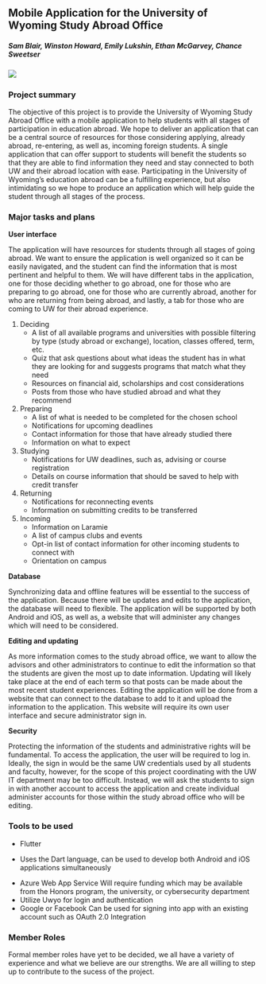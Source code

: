 ## Mobile Application for the University of Wyoming Study Abroad Office
  
##### Sam Blair, Winston Howard, Emily Lukshin, Ethan McGarvey, Chance Sweetser 
 
##### [<img src="https://azurecomcdn.azureedge.net/cvt-2d8e3a2e8172743a769eb2cecfbf2e0f1c2aa24b4a48b180b089c87bba51cf45/images/shared/services/devops/boards-icon-80.png">](https://dev.azure.com/uw-senior-design/SAP%20-The%20Study%20Abroad%20Project/_sprints/taskboard/SAP%20-The%20Study%20Abroad%20Project%20Team/SAP%20-The%20Study%20Abroad%20Project/Sprint%201)
 
### Project summary
The objective of this project is to provide the University of Wyoming Study Abroad Office with a mobile application to help students with all stages of participation in education abroad. We hope to deliver an application that can be a central source of resources for those considering applying, already abroad, re-entering, as well as, incoming foreign students. A single application that can offer support to students will benefit the students so that they are able to find information they need and stay connected to both UW and their abroad location with ease. Participating in the University of Wyoming’s education abroad can be a fulfilling experience, but also intimidating so we hope to produce an application which will help guide the student through all stages of the process. 

### Major tasks and plans
**User interface**

The application will have resources for students through all stages of going abroad. We want to ensure the application is well organized so it can be easily navigated, and the student can find the information that is most pertinent and helpful to them. We will have different tabs in the application, one for those deciding whether to go abroad, one for those who are preparing to go abroad, one for those who are currently abroad, another for who are returning from being abroad, and lastly, a tab for those who are coming to UW for their abroad experience.
  1. Deciding
      *	A list of all available programs and universities with possible filtering by type (study abroad or exchange), location, classes offered, term, etc.
      *	Quiz that ask questions about what ideas the student has in what they are looking for and suggests programs that match what they need
      *	Resources on financial aid, scholarships and cost considerations
      *	Posts from those who have studied abroad and what they recommend
  2. Preparing
      * A list of what is needed to be completed for the chosen school
      *	Notifications for upcoming deadlines
      *	Contact information for those that have already studied there
      *	Information on what to expect
  3. Studying
      *	Notifications for UW deadlines, such as, advising or course registration
      *	Details on course information that should be saved to help with credit transfer
  4. Returning
      *	Notifications for reconnecting events
      *	Information on submitting credits to be transferred
  5. Incoming
      *	Information on Laramie
      *	A list of campus clubs and events
      *	Opt-in list of contact information for other incoming students to connect with
      *	Orientation on campus
      
**Database**

Synchronizing data and offline features will be essential to the success of the application. Because there will be updates and edits to the application, the database will need to flexible. The application will be supported by both Android and iOS, as well as, a website that will administer any changes which will need to be considered.

**Editing and updating** 

As more information comes to the study abroad office, we want to allow the advisors and other administrators to continue to edit the information so that the students are given the most up to date information. Updating will likely take place at the end of each term so that posts can be made about the most recent student experiences. Editing the application will be done from a website that can connect to the database to add to it and upload the information to the application. This website will require its own user interface and secure administrator sign in.

**Security**

Protecting the information of the students and administrative rights will be fundamental. To access the application, the user will be required to log in. Ideally, the sign in would be the same UW credentials used by all students and faculty, however, for the scope of this project coordinating with the UW IT department may be too difficult. Instead, we will ask the students to sign in with another account to access the application and create individual administer accounts for those within the study abroad office who will be editing.

### Tools to be used
*	Flutter
  - Uses the Dart language, can be used to develop both Android and iOS applications simultaneously
*	Azure Web App Service
 	Will require funding which may be available from the Honors program, the university, or cybersecurity department
* Utilize Uwyo for login and authentication
*	Google or Facebook
  Can be used for signing into app with an existing account such as OAuth 2.0 Integration
### Member Roles
Formal member roles have yet to be decided, we all have a variety of experience and what we believe are our strengths. We are all willing to step up to contribute to the sucess of the project.
